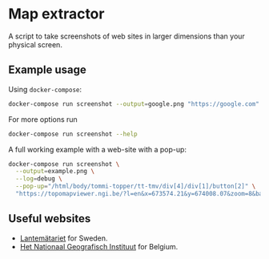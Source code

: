 # Map extractor

A script to take screenshots of web sites in larger dimensions than your
physical screen.

## Example usage

Using `docker-compose`:

```bash
docker-compose run screenshot --output=google.png "https://google.com"
```

For more options run

```bash
docker-compose run screenshot --help
```

A full working example with a web-site with a pop-up:

```bash
docker-compose run screenshot \
  --output=example.png \
  --log=debug \
  --pop-up="/html/body/tommi-topper/tt-tmv/div[4]/div[1]/button[2]" \
  "https://topomapviewer.ngi.be/?l=en&x=673574.21&y=674008.07&zoom=8&baseLayer=ngi.cartoweb.topo.be"
```

## Useful websites

- [Lantemätariet](https://kso.etjanster.lantmateriet.se/) for Sweden.
- [Het Nationaal Geografisch Instituut](https://topomapviewer.ngi.be/) for
  Belgium.

